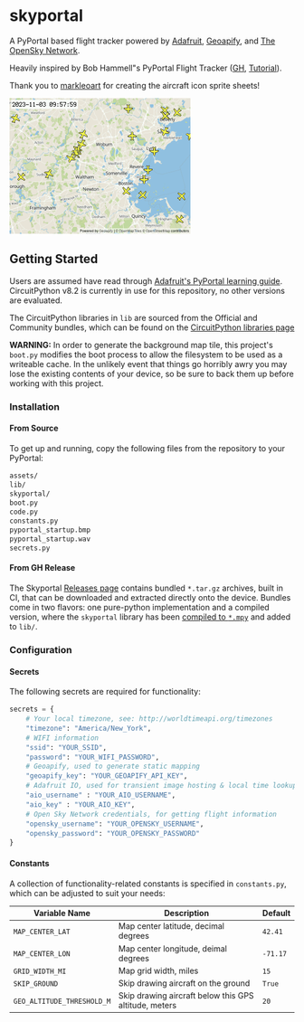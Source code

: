 # skyportal
A PyPortal based flight tracker powered by [Adafruit](https://io.adafruit.com/), [Geoapify](https://www.geoapify.com/), and [The OpenSky Network](https://opensky-network.org/).

Heavily inspired by Bob Hammell"s PyPortal Flight Tracker ([GH](https://github.com/rhammell/pyportal-flight-tracker), [Tutorial](https://www.hackster.io/rhammell/pyportal-flight-tracker-0be6b0#story)).

Thank you to [markleoart](https://www.fiverr.com/markleoart) for creating the aircraft icon sprite sheets!

![screenshot](./doc/screenie.bmp "SkyPortal in action")

## Getting Started
Users are assumed have read through [Adafruit's PyPortal learning guide](https://learn.adafruit.com/adafruit-pyportal). CircuitPython v8.2 is currently in use for this repository, no other versions are evaluated.

The CircuitPython libraries in `lib` are sourced from the Official and Community bundles, which can be found on the [CircuitPython libraries page](https://learn.adafruit.com/adafruit-pyportal)

**WARNING:** In order to generate the background map tile, this project's `boot.py` modifies the boot process to allow the filesystem to be used as a writeable cache. In the unlikely event that things go horribly awry you may lose the existing contents of your device, so be sure to back them up before working with this project.

### Installation
#### From Source
To get up and running, copy the following files from the repository to your PyPortal:

```
assets/
lib/
skyportal/
boot.py
code.py
constants.py
pyportal_startup.bmp
pyportal_startup.wav
secrets.py
```

#### From GH Release
The Skyportal [Releases page](https://github.com/sco1/skyportal/releases) contains bundled `*.tar.gz` archives, built in CI, that can be downloaded and extracted directly onto the device. Bundles come in two flavors: one pure-python implementation and a compiled version, where the `skyportal` library has been [compiled to `*.mpy`](https://learn.adafruit.com/welcome-to-circuitpython/library-file-types-and-frozen-libraries#dot-mpy-library-files-3117643) and added to `lib/`.

### Configuration
#### Secrets
The following secrets are required for functionality:

```py
secrets = {
    # Your local timezone, see: http://worldtimeapi.org/timezones
    "timezone": "America/New_York",
    # WIFI information
    "ssid": "YOUR_SSID",
    "password": "YOUR_WIFI_PASSWORD",
    # Geoapify, used to generate static mapping
    "geoapify_key": "YOUR_GEOAPIFY_API_KEY",
    # Adafruit IO, used for transient image hosting & local time lookup
    "aio_username" : "YOUR_AIO_USERNAME",
    "aio_key" : "YOUR_AIO_KEY",
    # Open Sky Network credentials, for getting flight information
    "opensky_username": "YOUR_OPENSKY_USERNAME",
    "opensky_password": "YOUR_OPENSKY_PASSWORD"
}
```

#### Constants
A collection of functionality-related constants is specified in `constants.py`, which can be adjusted to suit your needs:

| Variable Name              | Description                                           | Default  |
|----------------------------|-------------------------------------------------------|----------|
| `MAP_CENTER_LAT`           | Map center latitude, decimal degrees                  | `42.41`  |
| `MAP_CENTER_LON`           | Map center longitude, deimal degrees                  | `-71.17` |
| `GRID_WIDTH_MI`            | Map grid width, miles                                 | `15`     |
| `SKIP_GROUND`              | Skip drawing aircraft on the ground                   | `True`   |
| `GEO_ALTITUDE_THRESHOLD_M` | Skip drawing aircraft below this GPS altitude, meters | `20`     |
